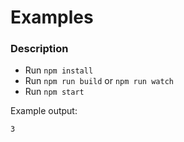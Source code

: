 # Examples

### Description

- Run `npm install`
- Run `npm run build` or `npm run watch`
- Run `npm start`

Example output:

```
3
```
